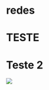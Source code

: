 # redes 
# TESTE 
# Teste 2
![](C:\Users\Alexandre\Documents\Projetos\AWS_Project\imagens\rede_estrela.PNG)
